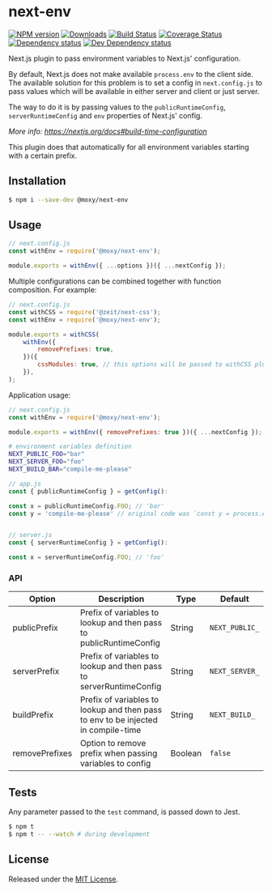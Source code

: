 # next-env

[![NPM version][npm-image]][npm-url] [![Downloads][downloads-image]][npm-url] [![Build Status][travis-image]][travis-url] [![Coverage Status][codecov-image]][codecov-url] [![Dependency status][david-dm-image]][david-dm-url] [![Dev Dependency status][david-dm-dev-image]][david-dm-dev-url]

[npm-url]:https://npmjs.org/package/@moxy/next-env
[downloads-image]:https://img.shields.io/npm/dm/@moxy/next-env.svg
[npm-image]:https://img.shields.io/npm/v/@moxy/next-env.svg
[travis-url]:https://travis-ci.org/moxystudio/next-env
[travis-image]:http://img.shields.io/travis/moxystudio/next-env/master.svg
[codecov-url]:https://codecov.io/gh/moxystudio/next-env
[codecov-image]:https://img.shields.io/codecov/c/github/moxystudio/next-env/master.svg
[david-dm-url]:https://david-dm.org/moxystudio/next-env
[david-dm-image]:https://img.shields.io/david/moxystudio/next-env.svg
[david-dm-dev-url]:https://david-dm.org/moxystudio/next-env?type=dev
[david-dm-dev-image]:https://img.shields.io/david/dev/moxystudio/next-env.svg

Next.js plugin to pass environment variables to Next.js' configuration.

By default, Next.js does not make available `process.env` to the client side. The available solution for this problem is to set a config in `next.config.js` to pass values which will be available in either server and client or just server.

The way to do it is by passing values to the `publicRuntimeConfig`, `serverRuntimeConfig` and `env` properties of Next.js' config.

*More info: https://nextjs.org/docs#build-time-configuration*

This plugin does that automatically for all environment variables starting with a certain prefix.

## Installation

```sh
$ npm i --save-dev @moxy/next-env
```

## Usage

```js
// next.config.js
const withEnv = require('@moxy/next-env');

module.exports = withEnv({ ...options })({ ...nextConfig });
```

Multiple configurations can be combined together with function composition. For example:

```js
// next.config.js
const withCSS = require('@zeit/next-css');
const withEnv = require('@moxy/next-env');

module.exports = withCSS(
    withEnv({
        removePrefixes: true,
    })({
        cssModules: true, // this options will be passed to withCSS plugin through nextConfig
    }),
);
```

Application usage:

```js
// next.config.js
const withEnv = require('@moxy/next-env');

module.exports = withEnv({ removePrefixes: true })({ ...nextConfig });
```

```sh
# environment variables definition
NEXT_PUBLIC_FOO="bar"
NEXT_SERVER_FOO="foo"
NEXT_BUILD_BAR="compile-me-please"
```

```js
// app.js
const { publicRuntimeConfig } = getConfig():

const x = publicRuntimeConfig.FOO; // 'bar'
const y = 'compile-me-please' // original code was `const y = process.env.BAR;


// server.js
const { serverRuntimeConfig } = getConfig():

const x = serverRuntimeConfig.FOO; // 'foo'
```

### API

| Option | Description | Type | Default |
|---|--------------------------------------------------------------------|---------|-----------|
| publicPrefix | Prefix of variables to lookup and then pass to publicRuntimeConfig | String | `NEXT_PUBLIC_` |
| serverPrefix | Prefix of variables to lookup and then pass to serverRuntimeConfig | String | `NEXT_SERVER_` |
| buildPrefix  | Prefix of variables to lookup and then pass to env to be injected in compile-time | String | `NEXT_BUILD_` |
| removePrefixes | Option to remove prefix when passing variables to config | Boolean | `false` |

## Tests

Any parameter passed to the `test` command, is passed down to Jest.

```sh
$ npm t
$ npm t -- --watch # during development
```

## License

Released under the [MIT License](http://www.opensource.org/licenses/mit-license.php).
